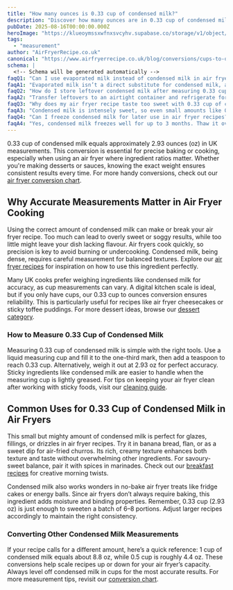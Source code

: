 ```yaml
---
title: "How many ounces is 0.33 cup of condensed milk?"
description: "Discover how many ounces are in 0.33 cup of condensed milk with our easy UK conversion guide—perfect for air fryer recipes!"
pubDate: 2025-08-16T00:00:00.000Z
heroImage: "https://klueoymssxwfnxsvcyhv.supabase.co/storage/v1/object/public/Shmucket/0-33-cup-condensed-milk-to-ounces.webp"
tags:
  - "measurement"
author: "AirFryerRecipe.co.uk"
canonical: "https://www.airfryerrecipe.co.uk/blog/conversions/cups-to-ounces/0-33-cup-condensed-milk-to-ounces"
schema: |
  <!-- Schema will be generated automatically -->
faqQ1: "Can I use evaporated milk instead of condensed milk in air fryer recipes?"
faqA1: "Evaporated milk isn’t a direct substitute for condensed milk, as it lacks added sugar. Condensed milk is thicker and sweeter, which affects texture and taste. If substituting, you’ll need to adjust sweetness and liquid ratios in your recipe."
faqQ2: "How do I store leftover condensed milk after measuring 0.33 cup?"
faqA2: "Transfer leftovers to an airtight container and refrigerate for up to 2 weeks. Ensure the lid is sealed tightly to prevent drying or absorbing fridge odours. Stir well before reusing, as separation can occur."
faqQ3: "Why does my air fryer recipe taste too sweet with 0.33 cup of condensed milk?"
faqA3: "Condensed milk is intensely sweet, so even small amounts like 0.33 cup (2.93 oz) can dominate. Balance it with acidic ingredients like lemon juice or reduce other sugars in the recipe. Taste-test before cooking."
faqQ4: "Can I freeze condensed milk for later use in air fryer recipes?"
faqA4: "Yes, condensed milk freezes well for up to 3 months. Thaw it overnight in the fridge and stir vigorously to restore consistency. Avoid freezing in the original can—transfer to a freezer-safe container instead."
---
```

<p>0.33 cup of condensed milk equals approximately 2.93 ounces (oz) in UK measurements. This conversion is essential for precise baking or cooking, especially when using an air fryer where ingredient ratios matter. Whether you're making desserts or sauces, knowing the exact weight ensures consistent results every time. For more handy conversions, check out our <a href=https://www.airfryerrecipe.co.uk/air-fryer-conversion-chart>air fryer conversion chart</a>.</p>  

<h2>Why Accurate Measurements Matter in Air Fryer Cooking</h2>  
<p>Using the correct amount of condensed milk can make or break your air fryer recipe. Too much can lead to overly sweet or soggy results, while too little might leave your dish lacking flavour. Air fryers cook quickly, so precision is key to avoid burning or undercooking. Condensed milk, being dense, requires careful measurement for balanced textures. Explore our <a href=https://www.airfryerrecipe.co.uk/recipes>air fryer recipes</a> for inspiration on how to use this ingredient perfectly.</p>  

<p>Many UK cooks prefer weighing ingredients like condensed milk for accuracy, as cup measurements can vary. A digital kitchen scale is ideal, but if you only have cups, our 0.33 cup to ounces conversion ensures reliability. This is particularly useful for recipes like air fryer cheesecakes or sticky toffee puddings. For more dessert ideas, browse our <a href=https://www.airfryerrecipe.co.uk/recipe-category/dessert>dessert category</a>.</p>  

<h3>How to Measure 0.33 Cup of Condensed Milk</h3>  
<p>Measuring 0.33 cup of condensed milk is simple with the right tools. Use a liquid measuring cup and fill it to the one-third mark, then add a teaspoon to reach 0.33 cup. Alternatively, weigh it out at 2.93 oz for perfect accuracy. Sticky ingredients like condensed milk are easier to handle when the measuring cup is lightly greased. For tips on keeping your air fryer clean after working with sticky foods, visit our <a href=https://www.airfryerrecipe.co.uk/air-fryer-cleaner>cleaning guide</a>.</p>  

<h2>Common Uses for 0.33 Cup of Condensed Milk in Air Fryers</h2>  
<p>This small but mighty amount of condensed milk is perfect for glazes, fillings, or drizzles in air fryer recipes. Try it in banana bread, flan, or as a sweet dip for air-fried churros. Its rich, creamy texture enhances both texture and taste without overwhelming other ingredients. For savoury-sweet balance, pair it with spices in marinades. Check out our <a href=https://www.airfryerrecipe.co.uk/recipe-category/breakfast>breakfast recipes</a> for creative morning twists.</p>  

<p>Condensed milk also works wonders in no-bake air fryer treats like fridge cakes or energy balls. Since air fryers don’t always require baking, this ingredient adds moisture and binding properties. Remember, 0.33 cup (2.93 oz) is just enough to sweeten a batch of 6–8 portions. Adjust larger recipes accordingly to maintain the right consistency.</p>  

<h3>Converting Other Condensed Milk Measurements</h3>  
<p>If your recipe calls for a different amount, here’s a quick reference: 1 cup of condensed milk equals about 8.8 oz, while 0.5 cup is roughly 4.4 oz. These conversions help scale recipes up or down for your air fryer’s capacity. Always level off condensed milk in cups for the most accurate results. For more measurement tips, revisit our <a href=https://www.airfryerrecipe.co.uk/air-fryer-conversion-chart>conversion chart</a>.</p>
